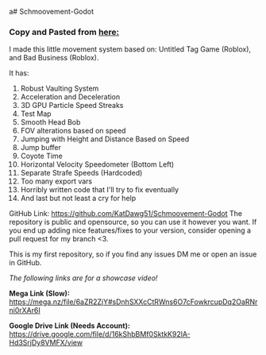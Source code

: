 a# Schmoovement-Godot

### Copy and Pasted from [here:](https://forum.godotengine.org/t/3d-schmovement-system-showcase/97992/2)

I made this little movement system based on: Untitled Tag Game (Roblox), and Bad Business (Roblox).

It has:
1. Robust Vaulting System
2. Acceleration and Deceleration
3. 3D GPU Particle Speed Streaks
4. Test Map
5. Smooth Head Bob
6. FOV alterations based on speed
7. Jumping with Height and Distance Based on Speed
8. Jump buffer
9. Coyote Time
10. Horizontal Velocity Speedometer (Bottom Left)
11. Separate Strafe Speeds (Hardcoded)
13. Too many export vars
14. Horribly written code that I'll try to fix eventually
15. And last but not least a cry for help

GitHub Link: https://github.com/KatDawg51/Schmoovement-Godot
The repository is public and opensource, so you can use it however you want.
If you end up adding nice features/fixes to your version, consider opening a pull request for my branch <3.

This is my first repository, so if you find any issues DM me or open an issue in GitHub.

*The following links are for a showcase video!*

**Mega Link (Slow):**
https://mega.nz/file/6aZR2ZjY#sDnhSXXcCtRWns6O7cFowkrcupDq2OaRNrni0rXAr6I

**Google Drive Link (Needs Account):**
https://drive.google.com/file/d/16kShbBMf0SktkK92lA-Hd3SrjDy8VMFX/view
